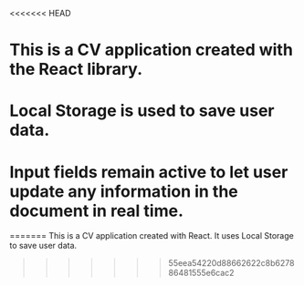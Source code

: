 <<<<<<< HEAD
# This is a CV application created with the React library.
# Local Storage is used to save user data.
# Input fields remain active to let user update any information in the document in real time. 
=======
This is a CV application created with React.
It uses Local Storage to save user data.
>>>>>>> 55eea54220d88662622c8b627886481555e6cac2
